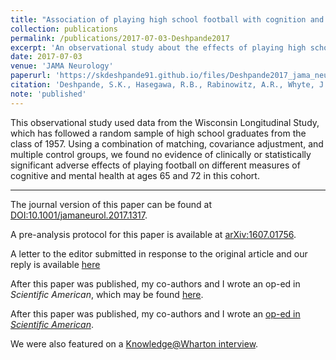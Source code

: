 ```yaml
---
title: "Association of playing high school football with cognition and mental health later in life"
collection: publications
permalink: /publications/2017-07-03-Deshpande2017
excerpt: 'An observational study about the effects of playing high school football on later-life cognition and mental health among men who attended high school in Wisconsin in the mid-1950s'
date: 2017-07-03
venue: 'JAMA Neurology'
paperurl: 'https://skdeshpande91.github.io/files/Deshpande2017_jama_neurology.pdf'
citation: 'Deshpande, S.K., Hasegawa, R.B., Rabinowitz, A.R., Whyte, J., Roan, C.L., Tabatabaei, A., Baiocchi, M., Karlawish, J.H., Master, C.L., and Small, D.S. (2017). &quot; Association of playing high school football with cognition and mental health later in life &quot; <i> JAMA Neurology </i>. 74(8): 909 - 918.'
note: 'published'
---
```



This observational study used data from the Wisconsin Longitudinal Study, which has followed a random sample of high school graduates from the class of 1957.
Using a combination of matching, covariance adjustment, and multiple control groups, we found no evidence of clinically or statistically significant adverse effects of playing football on different measures of cognitive and mental health at ages 65 and 72 in this cohort.


---

The journal version of this paper can be found at [DOI:10.1001/jamaneurol.2017.1317](https://doi.org/10.1001/jamaneurol.2017.1317).

A pre-analysis protocol for this paper is available at [arXiv:1607.01756](https://arxiv.org/abs/1607.01756).

A letter to the editor submitted in response to the original article and our reply is available [here](https://skdeshpande91.github.io/files/jama_neur_hoffman_reply.pdf) 

After this paper was published, my co-authors and I wrote an op-ed in <i>Scientific American</i>, which may be found [here](https://blogs.scientificamerican.com/observations/head-trauma-in-high-school-football-may-be-more-complicated-than-we-thought/).


After this paper was published, my co-authors and I wrote an [op-ed in <i>Scientific American</i>](https://blogs.scientificamerican.com/observations/head-trauma-in-high-school-football-may-be-more-complicated-than-we-thought/).

We were also featured on a [Knowledge@Wharton interview](https://knowledge.wharton.upenn.edu/article/high-school-sports-cte/).
